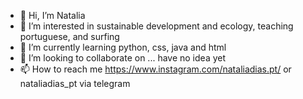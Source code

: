 - 👋 Hi, I’m Natalia
- 👀 I’m interested in sustainable development and ecology, teaching portuguese, and surfing
- 🌱 I’m currently learning python, css, java and html
- 💞️ I’m looking to collaborate on ... have no idea yet
- 📫 How to reach me https://www.instagram.com/nataliadias.pt/ or nataliadias_pt via telegram

<!---
natalia-dias/natalia-dias is a ✨ special ✨ repository because its `README.md` (this file) appears on your GitHub profile.
You can click the Preview link to take a look at your changes.
--->
